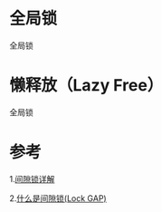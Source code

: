 # 全局锁
全局锁

# 懒释放（Lazy Free）
全局锁

# 参考
1.[间隙锁详解](https://blog.csdn.net/qq_19734597/article/details/81030920)

2.[什么是间隙锁(Lock GAP)](https://www.pianshen.com/article/5908775779/)
